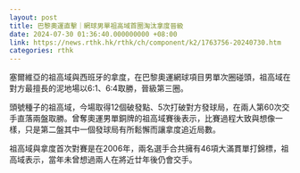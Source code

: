 ```yaml
---
layout: post
title: 巴黎奧運直擊｜網球男單祖高域首圈淘汰拿度晉級
date: 2024-07-30 01:36:40.000000000 +08:00
link: https://news.rthk.hk/rthk/ch/component/k2/1763756-20240730.htm
categories: rthk
---
```


塞爾維亞的祖高域與西班牙的拿度，在巴黎奧運網球項目男單次圈碰頭，祖高域在對方最擅長的泥地場以6:1、6:4取勝，晉級第三圈。

頭號種子的祖高域，今場取得12個破發點、5次打破對方發球局，在兩人第60次交手直落兩盤取勝。曾奪奧運男單銅牌的祖高域賽後表示，比賽過程大致與想像一樣，只是第二盤其中一個發球局有所鬆懈而讓拿度追近局數。

祖高域與拿度首次對賽是在2006年，兩名選手合共擁有46項大滿貫單打錦標，祖高域表示，當年未曾想過兩人在將近廿年後仍會交手。
